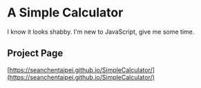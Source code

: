 # A Simple Calculator

I know it looks shabby. I'm new to JavaScript, give me some time.


## Project Page
[https://seanchentaipei.github.io/SimpleCalculator/](https://seanchentaipei.github.io/SimpleCalculator/)
